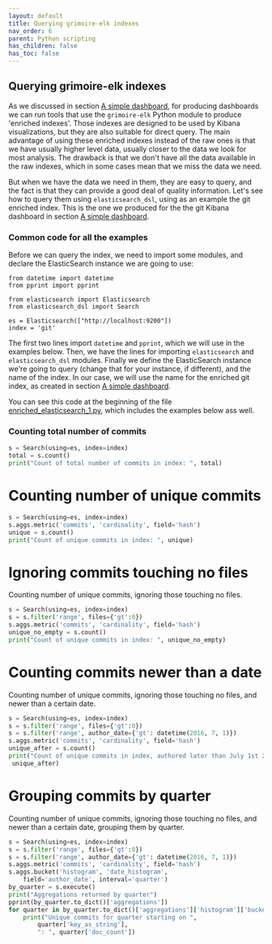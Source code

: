 ```yaml
---
layout: default
title: Querying grimoire-elk indexes
nav_order: 6
parent: Python scripting
has_children: false
has_toc: false
---
```



## Querying grimoire-elk indexes

As we discussed in section
[A simple dashboard](../gelk/simple.html),
for producing dashboards we can run tools that use the `grimoire-elk` Python module to produce 'enriched indexes'. Those indexes are designed to be used by Kibana visualizations, but they are also suitable for direct query. The main advantage of using these enriched indexes instead of the raw ones is that we have usually higher level data, usually closer to the data we look for most analysis. The drawback is that we don't have all the data available in the raw indexes, which in some cases mean that we miss the data we need.

But when we have the data we need in them, they are easy to query, and the fact is that they can provide a good deal of quality information. Let's see how to query them using `elasticsearch_dsl`, using as an example the git enriched index. This is the one we produced for the the git Kibana dashboard in section [A simple dashboard](../gelk/simple.html).

### Common code for all the examples

Before we can query the index, we need to import some modules, and declare the ElasticSearch instance we are going to use:

```
from datetime import datetime
from pprint import pprint

from elasticsearch import Elasticsearch
from elasticsearch_dsl import Search

es = Elasticsearch(["http://localhost:9200"])
index = 'git'
```

The first two lines import `datetime` and `pprint`, which we will use in the examples below. Then, we have the lines for importing `elasticsearch` and `elasticsearch_dsl` modules. Finally we define the ElasticSearch instance we're going to query (change that for your instance, if different), and the name of the index. In our case, we will use the name for the enriched git index, as created in section [A simple dashboard](../grimoireelk/a-simple-dashboard.md).

You can see this code at the beginning of the file [enriched_elasticsearch_1.py](https://github.com/jgbarah/GrimoireLab-training/blob/master/python/scripts/enriched_elasticsearch_1.py), which includes the examples below ass well.

### Counting total number of commits

```python
s = Search(using=es, index=index)
total = s.count()
print("Count of total number of commits in index: ", total)
```

# Counting number of unique commits

```python
s = Search(using=es, index=index)
s.aggs.metric('commits', 'cardinality', field='hash')
unique = s.count()
print("Count of unique commits in index: ", unique)
```

# Ignoring commits touching no files

Counting number of unique commits, ignoring those touching no files.

```python
s = Search(using=es, index=index)
s = s.filter('range', files={'gt':0})
s.aggs.metric('commits', 'cardinality', field='hash')
unique_no_empty = s.count()
print("Count of unique commits in index: ", unique_no_empty)
```

# Counting commits newer than a date

Counting number of unique commits, ignoring those touching no files, and newer than a certain date.

```python
s = Search(using=es, index=index)
s = s.filter('range', files={'gt':0})
s = s.filter('range', author_date={'gt': datetime(2016, 7, 1)})
s.aggs.metric('commits', 'cardinality', field='hash')
unique_after = s.count()
print("Count of unique commits in index, authored later than July 1st 2016: ",
 unique_after)
```

# Grouping commits by quarter

Counting number of unique commits, ignoring those touching no files, and newer than a certain date, grouping them by quarter.

```python
s = Search(using=es, index=index)
s = s.filter('range', files={'gt':0})
s = s.filter('range', author_date={'gt': datetime(2016, 7, 1)})
s.aggs.metric('commits', 'cardinality', field='hash')
s.aggs.bucket('histogram', 'date_histogram',
    field='author_date', interval='quarter')
by_quarter = s.execute()
print("Aggregations returned by quarter")
pprint(by_quarter.to_dict()['aggregations'])
for quarter in by_quarter.to_dict()['aggregations']['histogram']['buckets']:
    print("Unique commits for quarter starting on ",
        quarter['key_as_string'],
        ": ", quarter['doc_count'])
```        
